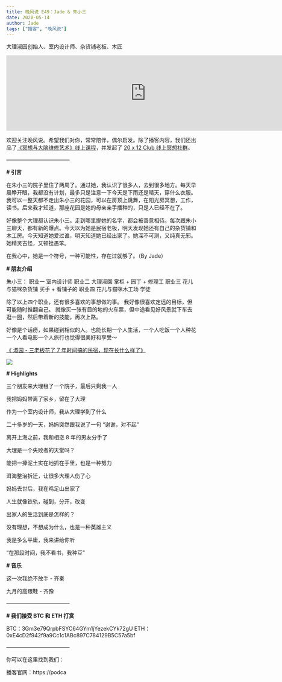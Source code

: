 ```yaml
---
title: 晚风说 E49：Jade & 朱小三
date: 2020-05-14
author: Jade
tags: ["播客", "晚风说"]
---
```


大理淑园创始人、室内设计师、杂货铺老板、木匠

<!--more-->

<iframe src="https://fireside.fm/player/v2/trfV16OE+O00CDsTF?theme=dark" width="740" height="200" frameborder="0" scrolling="no"></iframe>

欢迎关注晚风说。希望我们对你，常常陪伴，偶尔启发。除了播客内容，我们还出品了[《冥想与大脑维修艺术》线上课程](https://mp.weixin.qq.com/s?__biz=MzA5Nzk4MDMxMg==&mid=2247484680&idx=1&sn=2a5b8f1e1f1c1e6820adf5cc95d997fe&chksm=9099dfffa7ee56e9408aa248731e3e3e502c984ca1e577decc28d66d458f2e93a600dc6d6b40&scene=21#wechat_redirect)，并发起了 [20 x 12 Club 线上冥想社群](https://mp.weixin.qq.com/s?__biz=MzA5Nzk4MDMxMg==&mid=2247484834&idx=1&sn=ebd2c537b12e63baef2e9eaac505c26b&chksm=9099df55a7ee5643ab84485931d52082bbb2a6ee7078bdd536faf2cbbcb7bb22783aeaf13d4b&scene=21#wechat_redirect)。

————————————

**# 引言**

在朱小三的院子里住了两周了。通过她，我认识了很多人，去到很多地方。每天早晨睁开眼，我都没有计划，最多只是注意一下今天是下雨还是晴天，穿什么衣服。我可以一整天都不走出朱小三的花园，可以在房顶上跳舞，在阳光房冥想，工作，读书。后来我才知道，那座花园是她的母亲亲手播种的，只是人已经不在了。

好像整个大理都认识朱小三。走到哪里提她的名字，都会被善意相待。每次跟朱小三聊天，都有新的爆点。今天以为她是民宿老板，明天发现她还有自己的杂货铺和木工房。今天知道她爱过谁，明天知道她已经出家了。她深不可测，又纯真无邪。她精灵古怪，又顿挫愚笨。

在我心中，她是一个符号，一种可能性，存在过就够了。（By Jade）

**# 朋友介绍**

朱小三：
职业一  室内设计师
职业二  大理淑園 掌柜 + 园丁 + 修理工
职业三  花儿与猫咪杂货铺 买手 + 看铺子的
职业四  花儿与猫咪木工场 学徒

除了以上四个职业，还有很多喜欢的事想做的事。
我好像很喜欢定远的目标，但可能随时推翻自己。 就像买一张有目的地的火车票，但中途看见好风景就下车去逛一圈，然后带着新的技能，再次上路。

好像是个话痨，如果碰到相似的人。也能长期一个人生活，一个人吃饭一个人种花一个人看电影一个人旅行也觉得很美好和享受～

[《 淑园 - 三老板花了 7 年时间搞的民宿，现在长什么样了》](https://mp.weixin.qq.com/s?__biz=MzA5Mzk3ODAyOQ==&mid=2649414588&idx=1&sn=93c40bfbc73750d1f104757645a6e1d5&chksm=884bd77ebf3c5e68b8c465237809267c254069acd9c2b1089b205f4bc9cdacef988b61f0cfbe&scene=21#wechat_redirect)

![](https://cosmosrepair-1257028016.cos.ap-beijing.myqcloud.com/screencapture-mp-weixin-qq-s-2020-05-14-08_11_01.png)

**# Highlights**

三个朋友来大理租了一个院子，最后只剩我一人

我把妈妈带离了家乡，留在了大理

作为一个室内设计师，我从大理学到了什么

二十多岁的一天，妈妈突然跟我说了一句 “谢谢，对不起”

离开上海之前，我和相恋 8 年的男友分手了

大理是一个失败者的天堂吗？

能把一捧泥土实在地抓在手里，也是一种努力

洱海整治拆迁，让很多大理人伤了心

妈妈去世后，我在鸡足山出家了

人生就像铁轨，碰到，分开，改变

出家人的生活到底是怎样的？

没有理想，不想成为什么，也是一种英雄主义

我是多么平庸，我来讲给你听

“在那段时间，我不看书，我种豆”

**# 音乐**

这一次我绝不放手 - 齐秦

九月的高跟鞋 - 齐豫

————————————

**# 我们接受 BTC 和 ETH 打赏**

BTC：3Gm3e79QrpbFSYC64GYm1jYezekCYk72gU
ETH：0xE4cD2f942f9a9Cc1c1ABc897C784129B5C57a5bf

————————————

你可以在这里找到我们：

播客官网：https://podca